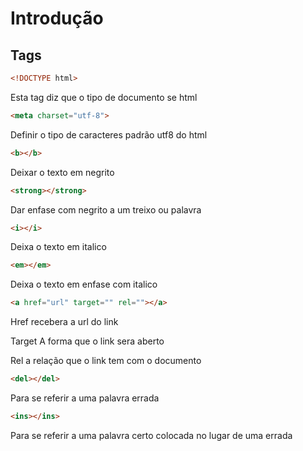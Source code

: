 # Introdução
## Tags
~~~html
<!DOCTYPE html>
~~~
Esta tag diz que o tipo de documento se html

~~~html
<meta charset="utf-8">
~~~
Definir o tipo de caracteres padrão utf8 do html 

~~~html
<b></b>
~~~
Deixar o texto em negrito

~~~html
<strong></strong>
~~~
Dar enfase com negrito a um treixo ou palavra

~~~html
<i></i>
~~~
Deixa o texto em italico

~~~html
<em></em>
~~~
Deixa o texto em enfase com italico

~~~html
<a href="url" target="" rel=""></a>
~~~
Href recebera a url do link

Target A forma que o link sera aberto

Rel a relação que o link tem com o documento 

~~~html
<del></del>
~~~
Para se referir a uma palavra errada

~~~html
<ins></ins>
~~~
Para se referir a uma palavra certo colocada no lugar de uma errada
